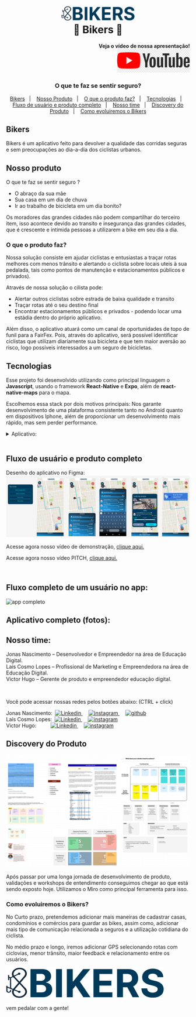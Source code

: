 
<h1 align="center">
    <img alt="Bikers" src="fotos_do_projeto/logo.png" width=200 />
    <br>
    🚴️ Bikers 🚴
</h1>

<h4 align="right">
        Veja o vídeo de nossa apresentação!
    <div>
        <a href="https://youtu.be/rJfLbcvN_NE">
            <img alt="Youtube Video" src="fotos_do_projeto/youtube-logo.png" width=200>
        </a>
    <div>
</h4>

<h3 align="center">
    O que te faz se sentir seguro?
</h3>

<p align="center">
    <a href="#Bikers">Bikers</a>&nbsp;&nbsp;&nbsp;|&nbsp;&nbsp;&nbsp;
    <a href="#nosso-produto">Nosso Produto</a>&nbsp;&nbsp;&nbsp;|&nbsp;&nbsp;&nbsp;
    <a href="#o-que-o-produto-faz">O que o produto faz?</a>&nbsp;&nbsp;&nbsp;|&nbsp;&nbsp;&nbsp;
    <a href="#tecnologias">Tecnologias</a>&nbsp;&nbsp;&nbsp;|&nbsp;&nbsp;&nbsp;
    <a href="#fluxo-de-usuário-e-produto-completo">Fluxo de usuário e produto completo</a>&nbsp;&nbsp;&nbsp;|&nbsp;&nbsp;&nbsp;
    <a href="#Nosso-time">Nosso time</a>&nbsp;&nbsp;&nbsp;|&nbsp;&nbsp;&nbsp;
    <a href="#Discovery-do-Produto">Discovery do Produto</a>&nbsp;&nbsp;&nbsp;|&nbsp;&nbsp;&nbsp;
    <a href="#Como-evoluiremos-o-Bikers">Como evoluiremos o Bikers</a>
</p>


## Bikers
Bikers é um aplicativo feito para devolver a qualidade das corridas seguras e sem preocupações ao dia-a-dia dos ciclistas urbanos.

## Nosso produto
O que te faz se sentir seguro ?
 - O abraço da sua mãe
 - Sua  casa em um dia de chuva
 - Ir ao trabalho de bicicleta em um dia bonito? 

Os moradores das grandes cidades não podem compartilhar do terceiro item, isso acontece devido ao transito e  insegurança das grandes cidades, que é crescente e intimida pessoas a utilizarem a bike em seu dia a dia. 


### O que o produto faz?
Nossa solução consiste em ajudar ciclistas e entusiastas a traçar rotas melhores com menos trânsito e alertando o ciclista sobre locais uteis à sua pedalada, tais como pontos de manutenção e estacionamentos públicos e privados).

Através de nossa solução o cilista pode:
-  Alertar outros ciclistas sobre estrada de baixa qualidade e transito
-  Traçar rotas até o seu destino final
-  Encontrar estacionamentos públicos e privados - podendo locar uma estádia dentro do próprio aplicativo.


Além disso, o aplicativo atuará como um canal de oportunidades de topo de funil para a FairFex. Pois, através do aplicativo, será possível identificar ciclistas que utilizam diariamente sua bicicleta e que tem maior aversão ao risco, logo possíveis interessados a um seguro de bicicletas. 

## Tecnologias

Esse projeto foi desenvolvido utilizando como principal linguagem o **Javascript**, usando o framework **React-Native** e **Expo**, além de **react-native-maps** para o mapa.

Escolhemos essa stack por dois motivos principais: Nos garante desenvolvimento de uma plataforma consistente tanto no Android quanto em dispositivos Iphone, além de proporcionar um desenvolvimento mais rápido, mas sem perder performance.

<details>
  <summary>Aplicativo:</summary>
  
 - Javascript
 - React-native-maps
 - React Navigation
 - expo linear gradient
 - React native gesture handler
 - React native reanimated
 - Expo font

</details>

<br/>


## Fluxo de usuário e produto completo

Desenho do aplicativo no Figma:
![app completo](fotos_do_projeto/figma.png)


Acesse agora nosso vídeo de demonstração,
<a href="https://youtu.be/rJfLbcvN_NE">
clique aqui.
</a>

Acesse agora nosso vídeo PITCH,
<a href="https://youtu.be/rJfLbcvN_NE">
clique aqui.
</a>

<br/>

## Fluxo completo de um usuário no app:

![app completo](fotos_do_projeto/fluxo-completo.gif)
<!--EDIT HERE-->


## Aplicativo completo (fotos):
<!--EDIT HERE-->


## Nosso time:

Jonas Nascimento – Desenvolvedor e Empreendedor na área de Educação Digital. <br/>
Laís Cosmo Lopes – Profissional de Marketing e Empreendedora na área de Educação Digital. <br/>
Victor Hugo – Gerente de produto e empreendedor educação digital. <br/>

<br/>

Você pode acessar nossas redes pelos botões abaixo: (CTRL + click)

<div>
Jonas Nascimento:&nbsp;
<a href="https://www.linkedin.com/in/jonas-henrique-97ab68180/">
<img src="https://img.shields.io/badge/-LinkedIn-blue?style=flat-square&logo=Linkedin&logoColor=white&link=https://www.linkedin.com/in/jonas-henrique-97ab68180/" alt="Linkedin" />
</a>&nbsp;&nbsp;&nbsp;
<a href="https://www.instagram.com/jonas_henrw8">
<img src="https://img.shields.io/badge/Instagram-E4405F?style=for-the-badge&logo=instagram&logoColor=white" alt="instagram" />
</a>&nbsp;&nbsp;&nbsp;
<a href="https://github.com/W8jonas">
<img src="https://img.shields.io/badge/GitHub-100000?style=for-the-badge&logo=github&logoColor=white" alt="github" />
</a>
</div>

<div>
Laís Cosmo Lopes:&nbsp;
<a href="https://www.linkedin.com/in/laiscosmolopes/">
<img src="https://img.shields.io/badge/-LinkedIn-blue?style=flat-square&logo=Linkedin&logoColor=white&link=https://www.linkedin.com/in/laiscosmolopes/" alt="Linkedin" />
</a>&nbsp;&nbsp;&nbsp;
<a href="https://www.instagram.com/lalitalopes/">
<img src="https://img.shields.io/badge/Instagram-E4405F?style=for-the-badge&logo=instagram&logoColor=white" alt="instagram" />
</a>
</div>

<div>
Victor Hugo:&nbsp;&nbsp;&nbsp;&nbsp;&nbsp;&nbsp;&nbsp;&nbsp;&nbsp;
<a href="https://www.linkedin.com/in/victor-hugo-5a9415151/">
<img src="https://img.shields.io/badge/-LinkedIn-blue?style=flat-square&logo=Linkedin&logoColor=white&link=https://www.linkedin.com/in/victor-hugo-5a9415151/" alt="Linkedin" />
</a>&nbsp;&nbsp;&nbsp;
<a href="https://www.instagram.com/victorhugoo.of/">
<img src="https://img.shields.io/badge/Instagram-E4405F?style=for-the-badge&logo=instagram&logoColor=white" alt="instagram" />
</a>
</div>

## Discovery do Produto

![image](fotos_do_projeto/miro.png)

Após passar por uma longa jornada de desenvolvimento de produto, validações e workshops de entendimento conseguimos chegar ao que está sendo exposto hoje. Utilizamos o Miro como principal ferramenta para isso.


### Como evoluiremos o Bikers?

No Curto prazo, pretendemos adicionar mais maneiras de cadastrar casas, condomínios e comércios para guardar as bikes, assim como, adicionar mais tipo de comunicação relacionada a seguros e a utilização cotidiana do ciclista. 

No médio prazo e longo, iremos  adicionar GPS selecionando rotas com ciclovias, menor trânsito, maior feedback e relacionamento entre os usuários. 

<img alt="Bikers" src="fotos_do_projeto/logo.png" />

<br/>

vem pedalar com a gente!

